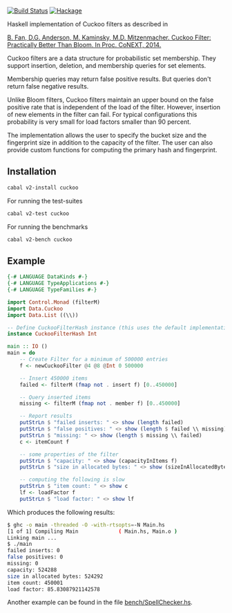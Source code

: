 [![Build Status](https://travis-ci.org/larskuhtz/cuckoo.svg?branch=master)](https://travis-ci.org/larskuhtz/cuckoo)
[![Hackage](https://img.shields.io/hackage/v/cuckoo.svg?logo=haskell)](https://hackage.haskell.org/package/cuckoo)

Haskell implementation of Cuckoo filters as described in

[B. Fan, D.G. Anderson, M. Kaminsky, M.D. Mitzenmacher. Cuckoo Filter:
Practically Better Than Bloom. In Proc. CoNEXT,
2014.](https://www.cs.cmu.edu/~dga/papers/cuckoo-conext2014.pdf)

Cuckoo filters are a data structure for probabilistic set membership. They
support insertion, deletion, and membership queries for set elements.

Membership queries may return false positive results. But queries don't return
false negative results.

Unlike Bloom filters, Cuckoo filters maintain an upper bound on the false
positive rate that is independent of the load of the filter. However, insertion
of new elements in the filter can fail. For typical configurations this
probability is very small for load factors smaller than 90 percent.

The implementation allows the user to specify the bucket size and the fingerprint
size in addition to the capacity of the filter. The user can also provide custom
functions for computing the primary hash and fingerprint.

## Installation

```bash
cabal v2-install cuckoo
```

For running the test-suites

```bash
cabal v2-test cuckoo
```

For running the benchmarks

```bash
cabal v2-bench cuckoo
```

## Example

```haskell
{-# LANGUAGE DataKinds #-}
{-# LANGUAGE TypeApplications #-}
{-# LANGUAGE TypeFamilies #-}

import Control.Monad (filterM)
import Data.Cuckoo
import Data.List ((\\))

-- Define CuckooFilterHash instance (this uses the default implementation)
instance CuckooFilterHash Int

main :: IO ()
main = do
    -- Create Filter for a minimum of 500000 entries
    f <- newCuckooFilter @4 @8 @Int 0 500000

    -- Insert 450000 items
    failed <- filterM (fmap not . insert f) [0..450000]

    -- Query inserted items
    missing <- filterM (fmap not . member f) [0..450000]

    -- Report results
    putStrLn $ "failed inserts: " <> show (length failed)
    putStrLn $ "false positives: " <> show (length $ failed \\ missing)
    putStrLn $ "missing: " <> show (length $ missing \\ failed)
    c <- itemCount f

    -- some properties of the filter
    putStrLn $ "capacity: " <> show (capacityInItems f)
    putStrLn $ "size in allocated bytes: " <> show (sizeInAllocatedBytes f)

    -- computing the following is slow
    putStrLn $ "item count: " <> show c
    lf <- loadFactor f
    putStrLn $ "load factor: " <> show lf
```

Which produces the following results:

```bash
$ ghc -o main -threaded -O -with-rtsopts=-N Main.hs
[1 of 1] Compiling Main             ( Main.hs, Main.o )
Linking main ...
$ ./main
failed inserts: 0
false positives: 0
missing: 0
capacity: 524288
size in allocated bytes: 524292
item count: 450001
load factor: 85.83087921142578
```

Another example can be found in the file
[bench/SpellChecker.hs](https://github.com/larskuhtz/cuckoo/blob/master/bench/SpellChecker.hs).

